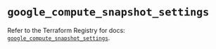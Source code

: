 # `google_compute_snapshot_settings`

Refer to the Terraform Registry for docs: [`google_compute_snapshot_settings`](https://registry.terraform.io/providers/hashicorp/google/6.49.0/docs/resources/compute_snapshot_settings).
